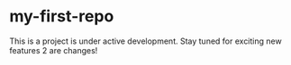 # my-first-repo
This is a project is under active development. Stay tuned for exciting new features 2 are changes!